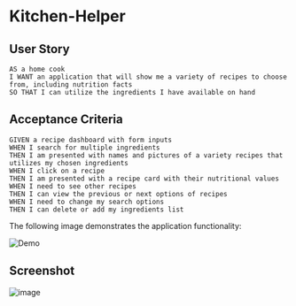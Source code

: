 # Kitchen-Helper

## User Story

```
AS a home cook
I WANT an application that will show me a variety of recipes to choose from, including nutrition facts
SO THAT I can utilize the ingredients I have available on hand
```

## Acceptance Criteria

```
GIVEN a recipe dashboard with form inputs
WHEN I search for multiple ingredients
THEN I am presented with names and pictures of a variety recipes that utilizes my chosen ingredients
WHEN I click on a recipe
THEN I am presented with a recipe card with their nutritional values
WHEN I need to see other recipes
THEN I can view the previous or next options of recipes
WHEN I need to change my search options
THEN I can delete or add my ingredients list
```

The following image demonstrates the application functionality:

![Demo](./assets/kitchen-helper-demo.png)

## Screenshot
![image](https://user-images.githubusercontent.com/70370805/99848215-77ddc280-2b1d-11eb-82e6-634b28a64e61.png)
